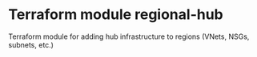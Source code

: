 # Terraform module regional-hub

Terraform module for adding hub infrastructure to regions (VNets, NSGs, subnets, etc.)
